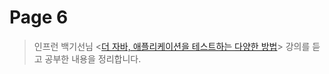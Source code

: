 # Page 6

> 인프런 백기선님 <[더 자바, 애플리케이션을 테스트하는 다양한 방법](https://www.inflearn.com/course/the-java-application-test)> 강의를 듣고 공부한 내용을 정리합니다.&#x20;
